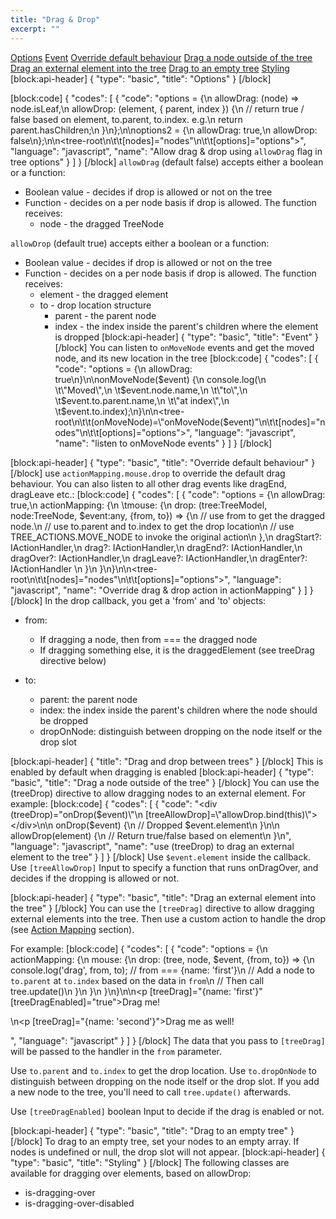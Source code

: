 ```yaml
---
title: "Drag & Drop"
excerpt: ""
---
```

[Options](#options)
[Event](#event)
[Override default behaviour](#override-default-behaviour)
[Drag a node outside of the tree](#drag-a-node-outside-of-the-tree)
[Drag an external element into the tree](#drag-an-external-element-into-the-tree)
[Drag to an empty tree](#drag-to-an-empty-tree)
[Styling](styling)
[block:api-header]
{
  "type": "basic",
  "title": "Options"
}
[/block]

[block:code]
{
  "codes": [
    {
      "code": "options = {\n  allowDrag: (node) => node.isLeaf,\n  allowDrop: (element, { parent, index }) {\n    // return true / false based on element, to.parent, to.index. e.g.\n    return parent.hasChildren;\n  }\n};\n\noptions2 = {\n  allowDrag: true,\n  allowDrop: false\n};\n\n<tree-root\n\t\t[nodes]=\"nodes\"\n\t\t[options]=\"options\"></tree-root>",
      "language": "javascript",
      "name": "Allow drag & drop using `allowDrag` flag in tree options"
    }
  ]
}
[/block]
`allowDrag` (default false) accepts either a boolean or a function:
* Boolean value - decides if drop is allowed or not on the tree
* Function - decides on a per node basis if drop is allowed. The function receives:
  * node - the dragged TreeNode

`allowDrop` (default true) accepts either a boolean or a function:
* Boolean value - decides if drop is allowed or not on the tree
* Function - decides on a per node basis if drop is allowed. The function receives:
  * element - the dragged element
  * to - drop location structure
    * parent - the parent node
    * index - the index inside the parent's children where the element is dropped
[block:api-header]
{
  "type": "basic",
  "title": "Event"
}
[/block]
You can listen to `onMoveNode` events and get the moved node, and its new location in the tree
[block:code]
{
  "codes": [
    {
      "code": "options = {\n  allowDrag: true\n}\n\nonMoveNode($event) {\n  console.log(\n  \t\"Moved\",\n  \t$event.node.name,\n  \t\"to\",\n  \t$event.to.parent.name,\n  \t\"at index\",\n   \t$event.to.index);\n}\n\n<tree-root\n\t\t(onMoveNode)=\"onMoveNode($event)\"\n\t\t[nodes]=\"nodes\"\n\t\t[options]=\"options\"></tree-root>",
      "language": "javascript",
      "name": "listen to onMoveNode events"
    }
  ]
}
[/block]

[block:api-header]
{
  "type": "basic",
  "title": "Override default behaviour"
}
[/block]
use `actionMapping.mouse.drop` to override the default drag behaviour.
You can also listen to all other drag events like dragEnd, dragLeave etc.:
[block:code]
{
  "codes": [
    {
      "code": "options = {\n  allowDrag: true,\n  actionMapping: {\n  \tmouse: {\n      drop: (tree:TreeModel, node:TreeNode, $event:any, {from, to}) => {\n        // use from to get the dragged node.\n        // use to.parent and to.index to get the drop location\n        // use TREE_ACTIONS.MOVE_NODE to invoke the original action\n      },\n      dragStart?: IActionHandler,\n      drag?: IActionHandler,\n      dragEnd?: IActionHandler,\n      dragOver?: IActionHandler,\n      dragLeave?: IActionHandler,\n      dragEnter?: IActionHandler      \n    }\n  }\n}\n\n<tree-root\n\t\t[nodes]=\"nodes\"\n\t\t[options]=\"options\"></tree-root>",
      "language": "javascript",
      "name": "Override drag & drop action in actionMapping"
    }
  ]
}
[/block]
In the drop callback, you get a 'from' and 'to' objects:
- from:
  - If dragging a node, then from === the dragged node
  - If dragging something else, it is the draggedElement (see treeDrag directive below)

- to:
  - parent: the parent node
  - index: the index inside the parent's children where the node should be dropped
  - dropOnNode: distinguish between dropping on the node itself or the drop slot

[block:api-header]
{
  "title": "Drag and drop between trees"
}
[/block]
This is enabled by default when dragging is enabled
[block:api-header]
{
  "type": "basic",
  "title": "Drag a node outside of the tree"
}
[/block]
You can use the (treeDrop) directive to allow dragging nodes to an external element.
For example:
[block:code]
{
  "codes": [
    {
      "code": "<div (treeDrop)=\"onDrop($event)\"\n     [treeAllowDrop]=\"allowDrop.bind(this)\"></div>\n\n  onDrop($event) {\n    // Dropped $event.element\n  }\n\n  allowDrop(element) {\n    // Return true/false based on element\n  }\n",
      "language": "javascript",
      "name": "use (treeDrop) to drag an external element to the tree"
    }
  ]
}
[/block]
Use `$event.element` inside the callback.
Use `[treeAllowDrop]` Input to specify a function that runs onDragOver, and decides if the dropping is allowed or not.

[block:api-header]
{
  "type": "basic",
  "title": "Drag an external element into the tree"
}
[/block]
You can use the `[treeDrag]` directive to allow dragging external elements into the tree.
Then use a custom action to handle the drop (see [Action Mapping](doc:action-mapping) section).

For example:
[block:code]
{
  "codes": [
    {
      "code": "options = {\n  actionMapping: {\n    mouse: {\n      drop: (tree, node, $event, {from, to}) => {\n        console.log('drag', from, to); // from === {name: 'first'}\n        // Add a node to `to.parent` at `to.index` based on the data in `from`\n        // Then call tree.update()\n      }\n    }\n  }\n}\n\n<p [treeDrag]=\"{name: 'first'}\" [treeDragEnabled]=\"true\">Drag me!</p>\n<p [treeDrag]=\"{name: 'second'}\">Drag me as well!</p>",
      "language": "javascript"
    }
  ]
}
[/block]
The data that you pass to `[treeDrag]` will be passed to the handler in the `from` parameter.

Use `to.parent` and `to.index` to get the drop location.
Use `to.dropOnNode` to distinguish between dropping on the node itself or the drop slot.
If you add a new node to the tree, you'll need to call `tree.update()` afterwards.

Use `[treeDragEnabled]` boolean Input to decide if the drag is enabled or not.

[block:api-header]
{
  "type": "basic",
  "title": "Drag to an empty tree"
}
[/block]
To drag to an empty tree, set your nodes to an empty array.
If nodes is undefined or null, the drop slot will not appear.
[block:api-header]
{
  "type": "basic",
  "title": "Styling"
}
[/block]
The following classes are available for dragging over elements, based on allowDrop:
* is-dragging-over
* is-dragging-over-disabled